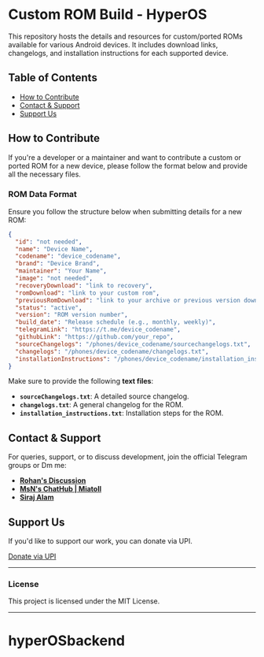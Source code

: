# Custom ROM Build - HyperOS

This repository hosts the details and resources for custom/ported ROMs available for various Android devices. It includes download links, changelogs, and installation instructions for each supported device.

## Table of Contents
- [How to Contribute](#how-to-contribute)
- [Contact & Support](#contact--support)
- [Support Us](#support-us)

## How to Contribute

If you're a developer or a maintainer and want to contribute a custom or ported ROM for a new device, please follow the format below and provide all the necessary files.

### ROM Data Format
Ensure you follow the structure below when submitting details for a new ROM:

```json
{
  "id": "not needed",
  "name": "Device Name",
  "codename": "device_codename",
  "brand": "Device Brand",
  "maintainer": "Your Name",
  "image": "not needed",
  "recoveryDownload": "link to recovery",
  "romDownload": "link to your custom rom",
  "previousRomDownload": "link to your archive or previous version download not recommended",
  "status": "active",
  "version": "ROM version number",
  "build_date": "Release schedule (e.g., monthly, weekly)",
  "telegramLink": "https://t.me/device_codename",
  "githubLink": "https://github.com/your_repo",
  "sourceChangelogs": "/phones/device_codename/sourcechangelogs.txt",
  "changelogs": "/phones/device_codename/changelogs.txt",
  "installationInstructions": "/phones/device_codename/installation_instructions.txt"
}
```

Make sure to provide the following **text files**:
- **`sourceChangelogs.txt`**: A detailed source changelog.
- **`changelogs.txt`**: A general changelog for the ROM.
- **`installation_instructions.txt`**: Installation steps for the ROM.

## Contact & Support

For queries, support, or to discuss development, join the official Telegram groups or Dm me:

- **[Rohan's Discussion](https://t.me/Rohanupdates)**
- **[MsN's ChatHub | Miatoll](https://t.me/PortRomsbyMsn)** 
- **[Siraj Alam](https://t.me/sirajlekhak)** 

## Support Us

If you'd like to support our work, you can donate via UPI.

<a href="upi://pay?pa=YOUR_UPI_ID&pn=YOUR_NAME" class="support-button">Donate via UPI</a>

---

### License
This project is licensed under the MIT License.

---
# hyperOSbackend
